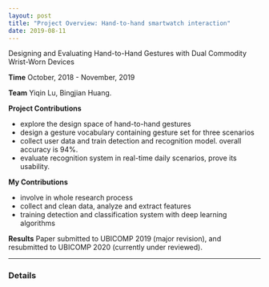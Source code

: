 ```yaml
---
layout: post
title: "Project Overview: Hand-to-hand smartwatch interaction"
date: 2019-08-11
---
```


Designing and Evaluating Hand-to-Hand Gestures with Dual Commodity Wrist-Worn Devices

**Time**
October, 2018 - November, 2019

**Team**
Yiqin Lu, Bingjian Huang.

**Project Contributions**
- explore the design space of hand-to-hand gestures 
- design a gesture vocabulary containing gesture set for three scenarios 
- collect user data and train detection and recognition model. overall accuracy is 94%.
- evaluate recognition system in real-time daily scenarios, prove its usability.

**My Contributions**
- involve in whole research process 
- collect and clean data, analyze and extract features
- training detection and classification system with deep learning algorithms

**Results**
Paper submitted to UBICOMP 2019 (major revision), and resubmitted to UBICOMP 2020 (currently under reviewed).

---

### Details



